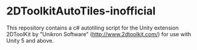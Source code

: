 # 2DToolkitAutoTiles-inofficial
This repository contains a c# autotiling script for the Unity extension 2DToolKit by "Unikron Software" (http://www.2dtoolkit.com/) for use with Unity 5 and above.
